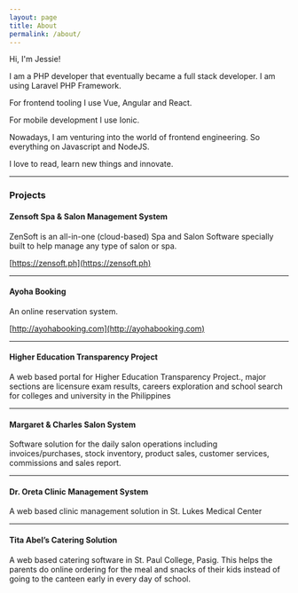 ```yaml
---
layout: page
title: About
permalink: /about/
---
```


Hi, I'm Jessie! 

I am a PHP developer that eventually became a full stack developer.	I am using Laravel PHP Framework.

For frontend tooling I use Vue, Angular and React.

For mobile development I use Ionic.

Nowadays, I am venturing into the world of frontend engineering. So everything on Javascript and NodeJS. 

I love to read, learn new things and innovate. 

--------------------

### Projects


####  Zensoft Spa & Salon Management System

ZenSoft is an all-in-one (cloud-based) Spa and Salon Software specially built to help manage any type of salon or spa.

[https://zensoft.ph](https://zensoft.ph)

--------------------

#### Ayoha Booking 

An online reservation system. 

[http://ayohabooking.com](http://ayohabooking.com)

--------------------

#### Higher Education Transparency Project

A web based portal for Higher Education Transparency Project., major sections are licensure exam results, careers exploration and school search for colleges and university in the Philippines

--------------------

#### Margaret & Charles Salon System

Software solution for the daily salon operations including invoices/purchases, stock inventory, product
sales, customer services, commissions and sales report.

--------------------

#### Dr. Oreta Clinic Management System

A web based clinic management solution in St. Lukes Medical Center

--------------------

#### Tita Abel’s Catering Solution

A web based catering software in St. Paul College, Pasig. This helps the parents do online ordering for
the meal and snacks of their kids instead of going to the canteen early in every day of school.
